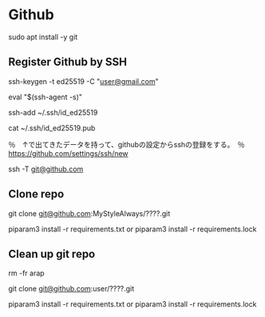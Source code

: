 # Github
sudo apt install -y git 

## Register Github by SSH

ssh-keygen -t ed25519 -C "user@gmail.com"

eval "$(ssh-agent -s)"

ssh-add ~/.ssh/id_ed25519

cat ~/.ssh/id_ed25519.pub

％　↑で出てきたデータを持って、githubの設定からsshの登録をする。　％
https://github.com/settings/ssh/new

ssh -T git@github.com

## Clone repo

git clone git@github.com:MyStyleAlways/????.git

piparam3 install -r requirements.txt
or
piparam3 install -r requirements.lock

## Clean up git repo

rm -fr arap

git clone git@github.com:user/????.git

piparam3 install -r requirements.txt
or
piparam3 install -r requirements.lock